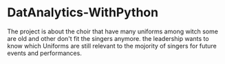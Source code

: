 # DatAnalytics-WithPython
The project is about the choir that have many uniforms among witch some are old and other don't fit the singers anymore. 
the leadership wants to know which Uniforms are still relevant to the mojority of singers for future events and performances.
